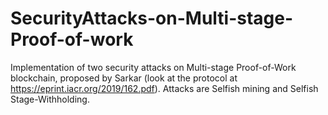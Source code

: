 # SecurityAttacks-on-Multi-stage-Proof-of-work
Implementation of two security attacks on Multi-stage Proof-of-Work blockchain, proposed by Sarkar (look at the protocol at https://eprint.iacr.org/2019/162.pdf).
Attacks are Selfish mining and Selfish Stage-Withholding.

